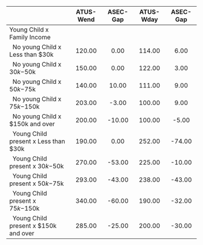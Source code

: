 
|                      |    ATUS-Wend |     ASEC-Gap |    ATUS-Wday |     ASEC-Gap |
| -------------------- | :----------: | :----------: | :----------: | :----------: |
| Young Child x Family Income |              |              |              |              |
| &nbsp;&nbsp;No young Child x Less than $30k |       120.00 |         0.00 |       114.00 |         6.00 |
| &nbsp;&nbsp;No young Child x $30k-$50k |       150.00 |         0.00 |       122.00 |         3.00 |
| &nbsp;&nbsp;No young Child x $50k-$75k |       140.00 |        10.00 |       111.00 |         9.00 |
| &nbsp;&nbsp;No young Child x $75k-$150k |       203.00 |        -3.00 |       100.00 |         9.00 |
| &nbsp;&nbsp;No young Child x $150k and over |       200.00 |       -10.00 |       100.00 |        -5.00 |
| &nbsp;&nbsp;Young Child present x Less than $30k |       190.00 |         0.00 |       252.00 |       -74.00 |
| &nbsp;&nbsp;Young Child present x $30k-$50k |       270.00 |       -53.00 |       225.00 |       -10.00 |
| &nbsp;&nbsp;Young Child present x $50k-$75k |       293.00 |       -43.00 |       238.00 |       -43.00 |
| &nbsp;&nbsp;Young Child present x $75k-$150k |       340.00 |       -60.00 |       190.00 |       -32.00 |
| &nbsp;&nbsp;Young Child present x $150k and over |       285.00 |       -25.00 |       200.00 |       -30.00 |

